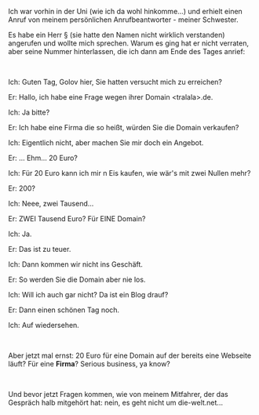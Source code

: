 <html><body><p>Ich war vorhin in der Uni (wie ich da wohl hinkomme...) und erhielt einen Anruf von meinem persönlichen Anrufbeantworter - meiner Schwester.<br>

Es habe ein Herr $%&amp;&amp;%$§ (sie hatte den Namen nicht wirklich verstanden) angerufen und wollte mich sprechen. Warum es ging hat er nicht verraten, aber seine Nummer hinterlassen, die ich dann am Ende des Tages anrief:<br>

<br>

Ich: Guten Tag, Golov hier, Sie hatten versucht mich zu erreichen?<br>

Er: Hallo, ich habe eine Frage wegen ihrer Domain &lt;tralala&gt;.de.<br>

Ich: Ja bitte?<br>

Er: Ich habe eine Firma die so heißt, würden Sie die Domain verkaufen?<br>

Ich: Eigentlich nicht, aber machen Sie mir doch ein Angebot.<br>

Er: ... Ehm... 20 Euro?<br>

Ich: Für 20 Euro kann ich mir n Eis kaufen, wie wär's mit zwei Nullen mehr?<br>

Er: 200?<br>

Ich: Neee, zwei Tausend...<br>

Er: ZWEI Tausend Euro? Für EINE Domain?<br>

Ich: Ja.<br>

Er: Das ist zu teuer.<br>

Ich: Dann kommen wir nicht ins Geschäft.<br>

Er: So werden Sie die Domain aber nie los.<br>

Ich: Will ich auch gar nicht? Da ist ein Blog drauf?<br>

Er: Dann einen schönen Tag noch.<br>

Ich: Auf wiedersehen.<br>

<br>

Aber jetzt mal ernst: 20 Euro für eine Domain auf der bereits eine Webseite läuft? Für eine <strong>Firma</strong>? Serious business, ya know?<br>

<br>

Und bevor jetzt Fragen kommen, wie von meinem Mitfahrer, der das Gespräch halb mitgehört hat: nein, es geht nicht um die-welt.net...</p></body></html>